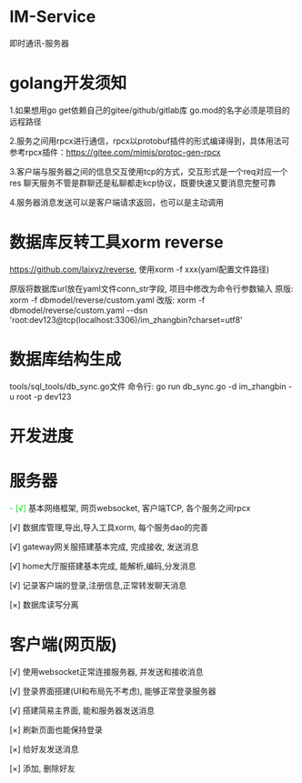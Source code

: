 # IM-Service

即时通讯-服务器

# golang开发须知

1.如果想用go get依赖自己的gitee/github/gitlab库
go.mod的名字必须是项目的远程路径

2.服务之间用rpcx进行通信，rpcx以protobuf插件的形式编译得到，具体用法可参考rpcx插件：https://gitee.com/mimis/protoc-gen-rpcx

3.客户端与服务器之间的信息交互使用tcp的方式，交互形式是一个req对应一个res
  聊天服务不管是群聊还是私聊都走kcp协议，既要快速又要消息完整可靠

4.服务器消息发送可以是客户端请求返回，也可以是主动调用

# 数据库反转工具xorm reverse
https://github.com/laixyz/reverse, 使用xorm -f xxx(yaml配置文件路径)

原版将数据库url放在yaml文件conn_str字段, 项目中修改为命令行参数输入
原版: xorm -f dbmodel/reverse/custom.yaml
改版: xorm -f dbmodel/reverse/custom.yaml --dsn 'root:dev123@tcp(localhost:3306)/im_zhangbin?charset=utf8'

# 数据库结构生成
tools/sql_tools/db_sync.go文件
命令行: go run db_sync.go -d im_zhangbin -u root -p dev123


# 开发进度

# 服务器
<font color=“red”>- [√]</font>  基本网络框架, 网页websocket, 客户端TCP, 各个服务之间rpcx

[√] 数据库管理,导出,导入工具xorm, 每个服务dao的完善

[√] gateway网关服搭建基本完成, 完成接收, 发送消息

[√] home大厅服搭建基本完成, 能解析,编码,分发消息

[√] 记录客户端的登录,注册信息,正常转发聊天消息

[×] 数据库读写分离

# 客户端(网页版)
[√] 使用websocket正常连接服务器, 并发送和接收消息

[√] 登录界面搭建(UI和布局先不考虑), 能够正常登录服务器

[√] 搭建简易主界面, 能和服务器发送消息

[×] 刷新页面也能保持登录

[×] 给好友发送消息

[×] 添加, 删除好友